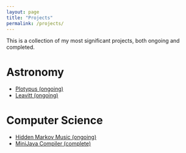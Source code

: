 ```yaml
---
layout: page
title: "Projects"
permalink: /projects/
---
```


This is a collection of my most significant projects, both ongoing and
completed.

# Astronomy

- [Plotypus (ongoing)](
    https://astroswego.github.io/plotypus/)
- [Leavitt (ongoing)](
    https://github.com/astroswego/leavitt)

# Computer Science

- [Hidden Markov Music (ongoing)](
    https://github.com/dwysocki/hidden-markov-music)
- [MiniJava Compiler (complete)](
    https://github.com/dwysocki/mini-java)
